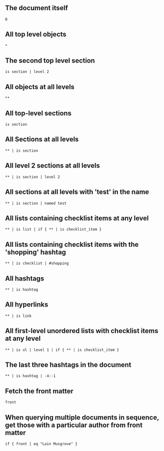 ## The document itself
`0`

## All top level objects
`*`

## The second top level section
`is section | level 2`

## All objects at all levels
`**`

## All top-level sections
`is section`

## All Sections at all levels
`** | is section`

## All level 2 sections at all levels
`** | is section | level 2`

## All sections at all levels with 'test' in the name
`** | is section | named test`

## All lists containing checklist items at any level
`** | is list | if { ** | is checklist_item }`

## All lists containing checklist items with the 'shopping' hashtag
`** | is checklist | #shopping`

## All hashtags
`** | is hashtag`

## All hyperlinks
`** | is link`

## All first-level unordered lists with checklist items at any level
`** | is ul | level 1 | if { ** | is checklist_item }`

## The last three hashtags in the document
`** | is hashtag | -4:-1`

## Fetch the front matter
`front`

## When querying multiple documents in sequence, get those with a particular author from front matter
`if { front | eq "Lain Musgrove" }`

